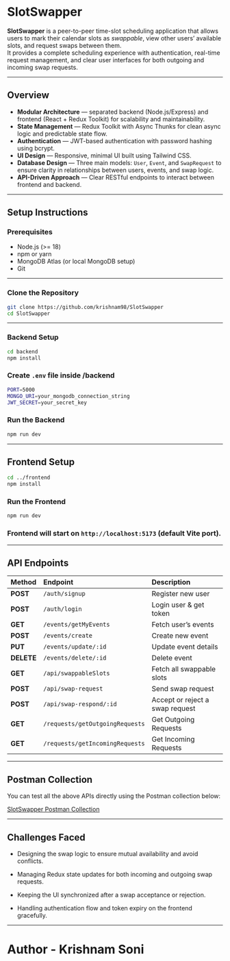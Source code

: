 # SlotSwapper

**SlotSwapper** is a peer-to-peer time-slot scheduling application that allows users to mark their calendar slots as _swappable_, view other users’ available slots, and request swaps between them.  
It provides a complete scheduling experience with authentication, real-time request management, and clear user interfaces for both outgoing and incoming swap requests.

---

## Overview

- **Modular Architecture** — separated backend (Node.js/Express) and frontend (React + Redux Toolkit) for scalability and maintainability.
- **State Management** — Redux Toolkit with Async Thunks for clean async logic and predictable state flow.
- **Authentication** — JWT-based authentication with password hashing using bcrypt.
- **UI Design** — Responsive, minimal UI built using Tailwind CSS.
- **Database Design** — Three main models: `User`, `Event`, and `SwapRequest` to ensure clarity in relationships between users, events, and swap logic.
- **API-Driven Approach** — Clear RESTful endpoints to interact between frontend and backend.

---

## Setup Instructions

### Prerequisites

- Node.js (>= 18)
- npm or yarn
- MongoDB Atlas (or local MongoDB setup)
- Git

---

### Clone the Repository

```bash
git clone https://github.com/krishnam98/SlotSwapper
cd SlotSwapper
```

---

### Backend Setup

```bash
cd backend
npm install
```

### Create `.env` file inside /backend

```bash
PORT=5000
MONGO_URI=your_mongodb_connection_string
JWT_SECRET=your_secret_key
```

### Run the Backend

```bash
npm run dev
```

---

## Frontend Setup

```bash
cd ../frontend
npm install
```

### Run the Frontend

```bash
npm run dev
```

### Frontend will start on `http://localhost:5173` (default Vite port).

---

## API Endpoints

| Method     | Endpoint                        | Description                     |
| :--------- | :------------------------------ | :------------------------------ |
| **POST**   | `/auth/signup`                  | Register new user               |
| **POST**   | `/auth/login`                   | Login user & get token          |
| **GET**    | `/events/getMyEvents`           | Fetch user’s events             |
| **POST**   | `/events/create`                | Create new event                |
| **PUT**    | `/events/update/:id`            | Update event details            |
| **DELETE** | `/events/delete/:id`            | Delete event                    |
| **GET**    | `/api/swappableSlots`           | Fetch all swappable slots       |
| **POST**   | `/api/swap-request`             | Send swap request               |
| **POST**   | `/api/swap-respond/:id`         | Accept or reject a swap request |
| **GET**    | `/requests/getOutgoingRequests` | Get Outgoing Requests           |
| **GET**    | `/requests/getIncomingRequests` | Get Incoming Requests           |

---

## Postman Collection

You can test all the above APIs directly using the Postman collection below:

[SlotSwapper Postman Collection](https://web.postman.co/workspace/My-Workspace~15f366c9-1eae-4c9a-8713-e7f5a68c5a43/collection/36325688-080716c1-8d93-4cbb-a5d1-5a78b2276d27?action=share&source=copy-link&creator=36325688)

---

## Challenges Faced

- Designing the swap logic to ensure mutual availability and avoid conflicts.

- Managing Redux state updates for both incoming and outgoing swap requests.

- Keeping the UI synchronized after a swap acceptance or rejection.

- Handling authentication flow and token expiry on the frontend gracefully.

---

# Author - Krishnam Soni
